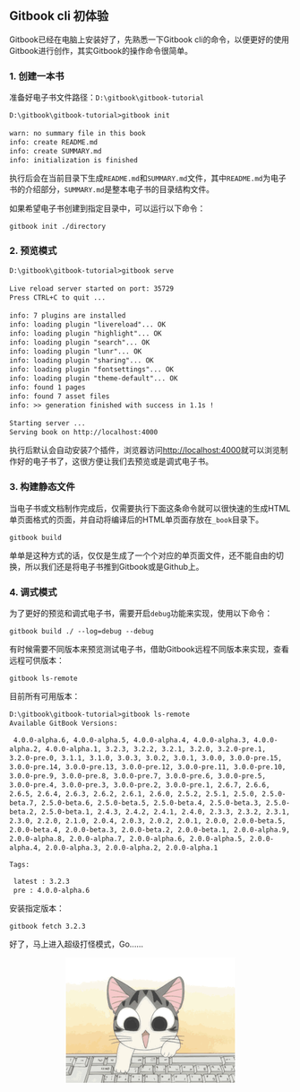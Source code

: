 ## Gitbook cli 初体验

Gitbook已经在电脑上安装好了，先熟悉一下Gitbook cli的命令，以便更好的使用Gitbook进行创作，其实Gitbook的操作命令很简单。

### 1. 创建一本书

准备好电子书文件路径：`D:\gitbook\gitbook-tutorial`

	D:\gitbook\gitbook-tutorial>gitbook init

	warn: no summary file in this book
	info: create README.md
	info: create SUMMARY.md
	info: initialization is finished
执行后会在当前目录下生成`README.md`和`SUMMARY.md`文件，其中`README.md`为电子书的介绍部分，`SUMMARY.md`是整本电子书的目录结构文件。

如果希望电子书创建到指定目录中，可以运行以下命令：

	gitbook init ./directory

### 2. 预览模式

    D:\gitbook\gitbook-tutorial>gitbook serve

	Live reload server started on port: 35729
	Press CTRL+C to quit ...
	
	info: 7 plugins are installed
	info: loading plugin "livereload"... OK
	info: loading plugin "highlight"... OK
	info: loading plugin "search"... OK
	info: loading plugin "lunr"... OK
	info: loading plugin "sharing"... OK
	info: loading plugin "fontsettings"... OK
	info: loading plugin "theme-default"... OK
	info: found 1 pages
	info: found 7 asset files
	info: >> generation finished with success in 1.1s !
	
	Starting server ...
	Serving book on http://localhost:4000
执行后默认会自动安装7个插件，浏览器访问[http://localhost:4000](http://localhost:4000)就可以浏览制作好的电子书了，这很方便让我们去预览或是调式电子书。

### 3. 构建静态文件

当电子书或文档制作完成后，仅需要执行下面这条命令就可以很快速的生成HTML单页面格式的页面，并自动将编译后的HTML单页面存放在`_book`目录下。
	
	gitbook build

单单是这种方式的话，仅仅是生成了一个个对应的单页面文件，还不能自由的切换，所以我们还是将电子书推到Gitbook或是Github上。

### 4. 调式模式

为了更好的预览和调式电子书，需要开启`debug`功能来实现，使用以下命令：

	gitbook build ./ --log=debug --debug
有时候需要不同版本来预览测试电子书，借助Gitbook远程不同版本来实现，查看远程可供版本：

	gitbook ls-remote 

目前所有可用版本：

>
	D:\gitbook\gitbook-tutorial>gitbook ls-remote
	Available GitBook Versions:
>
     4.0.0-alpha.6, 4.0.0-alpha.5, 4.0.0-alpha.4, 4.0.0-alpha.3, 4.0.0-alpha.2, 4.0.0-alpha.1, 3.2.3, 3.2.2, 3.2.1, 3.2.0, 3.2.0-pre.1, 3.2.0-pre.0, 3.1.1, 3.1.0, 3.0.3, 3.0.2, 3.0.1, 3.0.0, 3.0.0-pre.15, 3.0.0-pre.14, 3.0.0-pre.13, 3.0.0-pre.12, 3.0.0-pre.11, 3.0.0-pre.10, 3.0.0-pre.9, 3.0.0-pre.8, 3.0.0-pre.7, 3.0.0-pre.6, 3.0.0-pre.5, 3.0.0-pre.4, 3.0.0-pre.3, 3.0.0-pre.2, 3.0.0-pre.1, 2.6.7, 2.6.6, 2.6.5, 2.6.4, 2.6.3, 2.6.2, 2.6.1, 2.6.0, 2.5.2, 2.5.1, 2.5.0, 2.5.0-beta.7, 2.5.0-beta.6, 2.5.0-beta.5, 2.5.0-beta.4, 2.5.0-beta.3, 2.5.0-beta.2, 2.5.0-beta.1, 2.4.3, 2.4.2, 2.4.1, 2.4.0, 2.3.3, 2.3.2, 2.3.1, 2.3.0, 2.2.0, 2.1.0, 2.0.4, 2.0.3, 2.0.2, 2.0.1, 2.0.0, 2.0.0-beta.5, 2.0.0-beta.4, 2.0.0-beta.3, 2.0.0-beta.2, 2.0.0-beta.1, 2.0.0-alpha.9, 2.0.0-alpha.8, 2.0.0-alpha.7, 2.0.0-alpha.6, 2.0.0-alpha.5, 2.0.0-alpha.4, 2.0.0-alpha.3, 2.0.0-alpha.2, 2.0.0-alpha.1
>
	Tags:
>
     latest : 3.2.3
     pre : 4.0.0-alpha.6


安装指定版本：

	gitbook fetch 3.2.3

好了，马上进入超级打怪模式，Go......

<div align=center><img src="../images/goto.gif"/></div>
